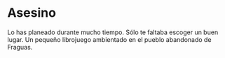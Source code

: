# Asesino
Lo has planeado durante mucho tiempo. Sólo te faltaba escoger un buen lugar. Un pequeño librojuego ambientado en el pueblo abandonado de Fraguas.

